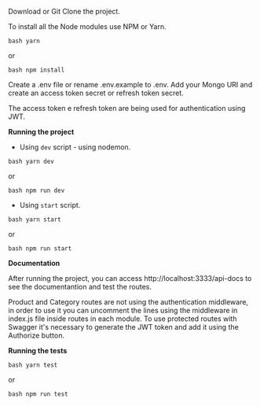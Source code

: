 Download or Git Clone the project.

To install all the Node modules use NPM or Yarn.

`bash
yarn
`

or

`bash
npm install
`

Create a .env file or rename .env.example to .env. Add your Mongo URI and create an access token secret or refresh token secret.

The access token e refresh token are being used for authentication using JWT.

<strong>Running the project</strong>

- Using `dev` script - using nodemon.

`bash
yarn dev
`

or

`bash
npm run dev
`

- Using `start` script.

`bash
yarn start
`

or

`bash
npm run start
`

<strong>Documentation</strong>

After running the project, you can access http://localhost:3333/api-docs to see the documentantion and test the routes.

Product and Category routes are not using the authentication middleware, in order to use it you can uncomment the lines using the middleware in index.js file inside routes in each module. To use protected routes with Swagger it's necessary to generate the JWT token and add it using the Authorize button.

<strong>Running the tests</strong>

`bash
yarn test
`

or

`bash
npm run test
`